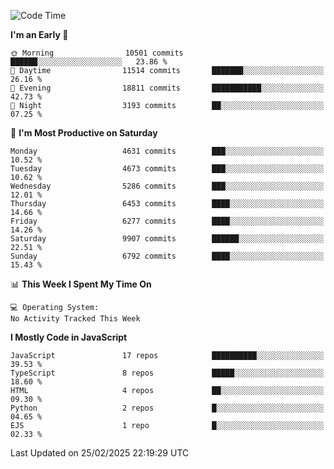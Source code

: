 <!--START_SECTION:waka-->
![Code Time](http://img.shields.io/badge/Code%20Time-3%2C498%20hrs%2059%20mins-blue)

**I'm an Early 🐤** 

```text
🌞 Morning                10501 commits       ██████░░░░░░░░░░░░░░░░░░░   23.86 % 
🌆 Daytime                11514 commits       ███████░░░░░░░░░░░░░░░░░░   26.16 % 
🌃 Evening                18811 commits       ███████████░░░░░░░░░░░░░░   42.73 % 
🌙 Night                  3193 commits        ██░░░░░░░░░░░░░░░░░░░░░░░   07.25 % 
```
📅 **I'm Most Productive on Saturday** 

```text
Monday                   4631 commits        ███░░░░░░░░░░░░░░░░░░░░░░   10.52 % 
Tuesday                  4673 commits        ███░░░░░░░░░░░░░░░░░░░░░░   10.62 % 
Wednesday                5286 commits        ███░░░░░░░░░░░░░░░░░░░░░░   12.01 % 
Thursday                 6453 commits        ████░░░░░░░░░░░░░░░░░░░░░   14.66 % 
Friday                   6277 commits        ████░░░░░░░░░░░░░░░░░░░░░   14.26 % 
Saturday                 9907 commits        ██████░░░░░░░░░░░░░░░░░░░   22.51 % 
Sunday                   6792 commits        ████░░░░░░░░░░░░░░░░░░░░░   15.43 % 
```


📊 **This Week I Spent My Time On** 

```text
💻 Operating System: 
No Activity Tracked This Week
```

**I Mostly Code in JavaScript** 

```text
JavaScript               17 repos            ██████████░░░░░░░░░░░░░░░   39.53 % 
TypeScript               8 repos             █████░░░░░░░░░░░░░░░░░░░░   18.60 % 
HTML                     4 repos             ██░░░░░░░░░░░░░░░░░░░░░░░   09.30 % 
Python                   2 repos             █░░░░░░░░░░░░░░░░░░░░░░░░   04.65 % 
EJS                      1 repo              █░░░░░░░░░░░░░░░░░░░░░░░░   02.33 % 
```




 Last Updated on 25/02/2025 22:19:29 UTC
<!--END_SECTION:waka-->

<!--
**likaiqiang/likaiqiang** is a ✨ _special_ ✨ repository because its `README.md` (this file) appears on your GitHub profile.

Here are some ideas to get you started:

- 🔭 I’m currently working on ...
- 🌱 I’m currently learning ...
- 👯 I’m looking to collaborate on ...
- 🤔 I’m looking for help with ...
- 💬 Ask me about ...
- 📫 How to reach me: ...
- 😄 Pronouns: ...
- ⚡ Fun fact: ...
-->
